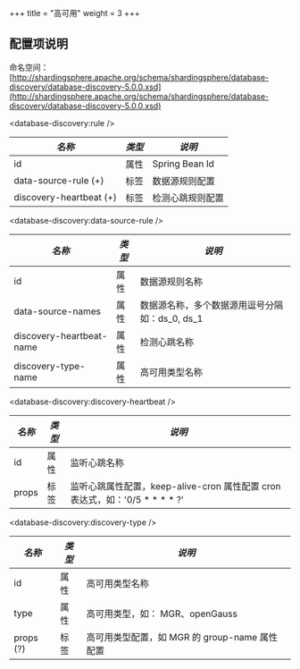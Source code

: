 +++
title = "高可用"
weight = 3
+++

## 配置项说明

命名空间：[http://shardingsphere.apache.org/schema/shardingsphere/database-discovery/database-discovery-5.0.0.xsd](http://shardingsphere.apache.org/schema/shardingsphere/database-discovery/database-discovery-5.0.0.xsd)

\<database-discovery:rule />

| *名称*                  | *类型* | *说明*               |
| ----------------------- | ------ | ------------------ |
| id                      | 属性   | Spring Bean Id      |
| data-source-rule (+)    | 标签   | 数据源规则配置        |
| discovery-heartbeat (+) | 标签   | 检测心跳规则配置       |

\<database-discovery:data-source-rule />

| *名称*                       | *类型* | *说明*                                      |
| --------------------------- | ----- | ------------------------------------------ |
| id                          | 属性  | 数据源规则名称                                |
| data-source-names           | 属性  | 数据源名称，多个数据源用逗号分隔 如：ds_0, ds_1  |
| discovery-heartbeat-name    | 属性  | 检测心跳名称                                 |
| discovery-type-name         | 属性  | 高可用类型名称                               |

\<database-discovery:discovery-heartbeat />

| *名称*                       | *类型* | *说明*                                      |
| --------------------------- | ----- | ------------------------------------------  |
| id                          | 属性  | 监听心跳名称                                  |
| props                       | 标签  | 监听心跳属性配置，keep-alive-cron 属性配置 cron 表达式，如：'0/5 * * * * ?'  |

\<database-discovery:discovery-type />

| *名称*     | *类型* | *说明*                                    |
| --------- | ----- | ----------------------------------------- |
| id        | 属性  | 高可用类型名称                               |
| type      | 属性  | 高可用类型，如： MGR、openGauss               |
| props (?) | 标签  | 高可用类型配置，如 MGR 的 group-name 属性配置   |

